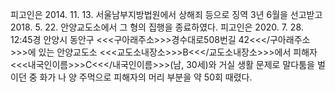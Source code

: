 피고인은 2014. 11. 13. 서울남부지방법원에서 상해죄 등으로 징역 3년 6월을 선고받고 2018. 5. 22. 안양교도소에서 그 형의 집행을 종료하였다.
피고인은 2020. 7. 28. 12:45경 안양시 동안구 <<<구아래주소>>>경수대로508번길 42<<</구아래주소>>>에 있는 안양교도소 <<<교도소내장소>>>B<<</교도소내장소>>>에서 피해자 <<<내국인이름>>>C<<</내국인이름>>>(남, 30세)와 거실 생활 문제로 말다툼을 벌이던 중 화가 나 양 주먹으로 피해자의 머리 부분을 약 50회 때렸다.